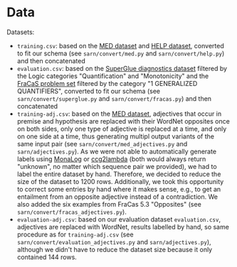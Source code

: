 # Data

Datasets:

- `training.csv`: based on the [MED dataset](https://github.com/verypluming/MED/blob/master/MED.tsv) and [HELP dataset](https://github.com/verypluming/HELP/blob/master/output_en/pmb_train_v1.0.tsv), converted to fit our schema (see `sarn/convert/med.py` and `sarn/convert/help.py`) and then concatenated
- `evaluation.csv`: based on the [SuperGlue diagnostics dataset](https://www.dropbox.com/s/ju7d95ifb072q9f/diagnostic-full.tsv?dl=1) filtered by the Logic categories "Quantification" and "Monotonicity" and the [FraCaS problem set](https://nlp.stanford.edu/~wcmac/downloads/fracas.xml) filtered by the category "1 GENERALIZED QUANTIFIERS", converted to fit our schema (see `sarn/convert/superglue.py` and `sarn/convert/fracas.py`) and then concatenated
- `training-adj.csv`: based on the [MED dataset](https://github.com/verypluming/MED/blob/master/MED.tsv), adjectives that occur in premise and hypothesis are replaced with their WordNet opposites once on both sides, only one type of adjective is replaced at a time, and only on one side at a time, thus generating multipl output variants of the same input pair (see `sarn/convert/med_adjectives.py` and `sarn/adjectives.py`). As we were not able to automatically generate labels using [MonaLog](https://github.com/huhailinguist/monalog) or [ccg2lambda](https://github.com/mynlp/ccg2lambda) (both would always return "unknown", no matter which sequence pair we provided), we had to label the entire dataset by hand. Therefore, we decided to reduce the size of the dataset to 1200 rows. Additionally, we took this opportunity to correct some entries by hand where it makes sense, e.g., to get an entailment from an opposite adjective instead of a contradiction. We also added the six examples from FraCas 5.3 "Opposites" (see `sarn/convert/fracas_adjectives.py`).
- `evaluation-adj.csv`: based on our evaluation dataset `evaluation.csv`, adjectives are replaced with WordNet, results labelled by hand, so same procedure as for `training-adj.csv` (see `sarn/convert/evaluation_adjectives.py` and `sarn/adjectives.py`), although we didn't have to reduce the dataset size because it only contained 144 rows.
